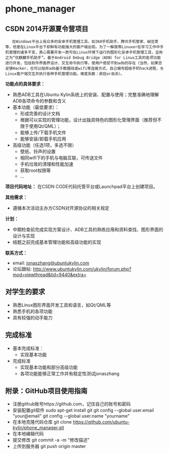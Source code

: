 phone_manager
=============

## CSDN 2014开源夏令营项目
    
       在Windows平台上有众多的安卓手机管理工具，如360手机助手、腾讯手机管家、豌豆荚等，但是在Linux平台下却鲜有功能强大的客户端出现。为了一解我等Linuxer在学习工作中手机管理的诸多不变，真心需要开发一款可在Linux环境下运行的图形化安卓手机管理工具，且称之为“优麒麟手机助手”。基于Android Debug Bridge（ADB）for Linux工具的各项功能进行开发，包括软件界面界设计、交互命令执行等，使用户感受不到adb的存在（当然，如果您足够Hacker，也可以抛弃adb基于数据线或wifi等连接方式，自己编写超级手机hack进程，与Linux客户端交互并执行各种手机管理功能。难度系数：疯狂or自杀）。


**功能点的具体要求：**

* 熟悉ADB工具在Ubuntu Kylin系统上的安装、配置与使用；完整准确地理解ADB各项命令的参数和含义
* 基本功能（最低要求）：
   * 形成完善的设计文档
   * 根据可以实现的管理功能，设计出独具特色的图形化管理界面（推荐但不限于使用Qt/QML）；
   * 能够上传/下载手机文件
   * 能够安装/卸载手机应用
* 高级功能（任选1项，多选不限）
   * 壁纸、铃声的设置
   * 相同wifi下的手机与电脑互联，可传送文件
   * 手机垃圾的清理和性能加速
   * 获取root权限等
   * ...

**项目代码地址：**
   在CSDN CODE代码托管平台或Launchpad平台上创建项目。


**其他需求：**

* 遵循本次活动主办方CSDN对开源协议的相关规定



**计划：**

* 中期检查前完成实现方案设计、ADB工具的熟练应用和资料查找、图形界面的设计与实现
* 结题之前完成基本管理功能和高级功能的实现

**联系方式：**
* email: <jonaszhang@ubuntukylin.com>
* 论坛跟帖: http://www.ubuntukylin.com/ukylin/forum.php?mod=viewthread&tid=9440&extra=


## 对学生的要求

* 熟悉Linux图形界面开发工具和语言，如Qt/QML等
* 熟悉手机的各项功能
* 具有较强的动手能力

## 完成标准

* 基本完成标准：
	+ 实现基本功能
* 完成标准
	+ 实现基本功能和部分高级功能
	+ 各项功能能够正常工作并有稳定性测试jonaszhang

## 附录：GitHub项目使用指南
* 注册github账号https://github.com，记住自己的账号和密码
* 安装配置git软件
   sudo apt-get install git
   git config --global user.email "your@email"
   git config --global user.name "yourname"
* 在本地克隆代码仓库
   git clone https://github.com/ubuntu-kylin/phone_manager.git
* 在本地编辑代码
* 提交修改
   git commit -a -m "修改描述"
* 上传到服务器
   git push origin master 





